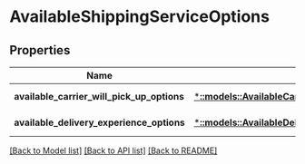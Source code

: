 # AvailableShippingServiceOptions

## Properties
Name | Type | Description | Notes
------------ | ------------- | ------------- | -------------
**available_carrier_will_pick_up_options** | [***::models::AvailableCarrierWillPickUpOptionsList**](AvailableCarrierWillPickUpOptionsList.md) |  | [default to null]
**available_delivery_experience_options** | [***::models::AvailableDeliveryExperienceOptionsList**](AvailableDeliveryExperienceOptionsList.md) |  | [default to null]

[[Back to Model list]](../README.md#documentation-for-models) [[Back to API list]](../README.md#documentation-for-api-endpoints) [[Back to README]](../README.md)


